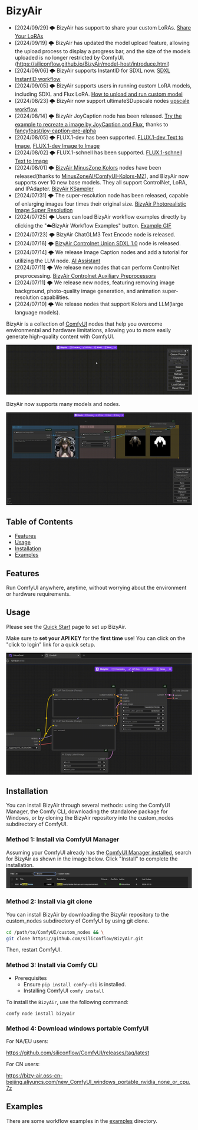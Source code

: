 # BizyAir

- [2024/09/29] 🌩️ BizyAir has support to share your custom LoRAs. [Share Your LoRAs](http://bizyair.siliconflow.cn/model-host/sharemodel.html)
- [2024/09/19] 🌩️ BizyAir has updated the model upload feature, allowing the upload process to display a progress bar, and the size of the models uploaded is no longer restricted by ComfyUI. (https://siliconflow.github.io/BizyAir/model-host/introduce.html)
- [2024/09/06] 🌩️ BizyAir supports InstantID for SDXL now. [SDXL InstantID workflow](./examples/bizyair_sdxl_InstantID_basic.json)
- [2024/09/05] 🌩️ BizyAir supports users in running custom LoRA models, including SDXL and Flux LoRA. [How to upload and run custom model](https://siliconflow.github.io/BizyAir/model-host/introduce.html)
- [2024/08/23] 🌩️ BizyAir now support ultimateSDupscale nodes [upscale workflow](./examples/bizyair_ultimate_sd_upscale.json)
- [2024/08/14] 🌩️ BizyAir JoyCaption node has been released. [Try the example to recreate a image by JoyCaption and Flux](./examples/bizyair_flux_joycaption_img2img_workflow.json), thanks to [fancyfeast/joy-caption-pre-alpha](https://huggingface.co/spaces/fancyfeast/joy-caption-pre-alpha)
- [2024/08/05] 🌩️ FLUX.1-dev has been supported. [FLUX.1-dev Text to Image](./examples/bizyair_flux_dev_workflow.json), [FLUX.1-dev Image to Image](./examples/bizyair_flux_img2img_workflow.json)
- [2024/08/02] 🌩️ FLUX.1-schnell has been supported. [FLUX.1-schnell Text to Image](./examples/bizyair_flux_schnell_workflow.json)
- [2024/08/01] 🌩️  [BizyAir MinusZone Kolors](https://siliconflow.github.io/BizyAir/kolors/introduce.html) nodes have been released(thanks to [MinusZoneAI/ComfyUI-Kolors-MZ](https://github.com/MinusZoneAI/ComfyUI-Kolors-MZ)), and BizyAir now supports over 10 new base models. They all support ControlNet, LoRA, and IPAdapter. [BizyAir KSampler](https://siliconflow.github.io/BizyAir/ksampler/introduce.html)
- [2024/07/31] 🌩️ The super-resolution node has been released, capable of enlarging images four times their original size. [BizyAir Photorealistic Image Super Resolution](https://siliconflow.github.io/BizyAir/others/index.html#bizyair-photorealistic-image-super-resolution)
- [2024/07/25] 🌩️ Users can load BizyAir workflow examples directly by clicking the "☁️BizyAir Workflow Examples" button. [Example GIF](./docs/docs/getting-started/imgs/run-bizyair-examples.gif)
- [2024/07/23] 🌩️ BizyAir ChatGLM3 Text Encode node is released.
- [2024/07/16] 🌩️ [BizyAir Controlnet Union SDXL 1.0](https://siliconflow.github.io/BizyAir/controlnet-union/introduce.html) node is released.
- [2024/07/14] 🌩️ We release Image Caption nodes and add a tutorial for utilizing the LLM node. [AI Assistant](https://siliconflow.github.io/BizyAir/ai-assistants/introduce.html)
- [2024/07/11] 🌩️ We release new nodes that can perform ControlNet preprocessing. [BizyAir Controlnet Auxiliary Preprocessors](https://siliconflow.github.io/BizyAir/controlnet-preprocessor/introduce.html)
- [2024/07/11] 🌩️ We release new nodes, featuring removing image background, photo-quality image generation, and animation super-resolution capabilities.
- [2024/07/10] 🌩️ We release nodes that support Kolors and LLM(large language models).

BizyAir is a collection of [ComfyUI](https://github.com/comfyanonymous/ComfyUI) nodes that help you overcome environmental and hardware limitations, allowing you to more easily generate high-quality content with ComfyUI.

![](./docs/docs/getting-started/imgs/text-guided-segment-anything.gif)

BizyAir now supports many models and nodes.

![](./docs/docs/getting-started/imgs/models-and-nodes.gif)


## Table of Contents

- [Features](#features)
- [Usage](#usage)
- [Installation](#installation)
- [Examples](#examples)


## Features

Run ComfyUI anywhere, anytime, without worrying about the environment or hardware requirements.

## Usage

Please see the [Quick Start](https://siliconflow.github.io/BizyAir/getting-started/quick-start.html) page to set up BizyAir.

Make sure to **set your API KEY** for the **first time** use! You can click on the "click to login" link for a quick setup.

![](./docs/docs/getting-started/imgs/how-to-set-key.gif)

## Installation

You can install BizyAir through several methods: using the ComfyUI Manager, the Comfy CLI, downloading the standalone package for Windows, or by cloning the BizyAir repository into the custom_nodes subdirectory of ComfyUI.

### Method 1: Install via ComfyUI Manager

Assuming your ComfyUI already has the [ComfyUI Manager installed](https://github.com/ltdrdata/ComfyUI-Manager?tab=readme-ov-file#installation), search for BizyAir as shown in the image below. Click "Install" to complete the installation.
![ComfyUI_Manager_BizyAir_Search_Screenshot](./docs/docs/getting-started/imgs/ComfyUI_Manager_BizyAir_Search_Screenshot.png)


### Method 2: Install via git clone

You can install BizyAir by downloading the BizyAir repository to the custom_nodes subdirectory of ComfyUI by using git clone.

```bash
cd /path/to/ComfyUI/custom_nodes && \
git clone https://github.com/siliconflow/BizyAir.git
```

Then, restart ComfyUI.

### Method 3: Install via Comfy CLI

- Prerequisites
    - Ensure `pip install comfy-cli` is installed.
    - Installing ComfyUI `comfy install`

To install the `BizyAir`, use the following command:

```shell
comfy node install bizyair
```


### Method 4: Download windows portable ComfyUI

For NA/EU users:

https://github.com/siliconflow/ComfyUI/releases/tag/latest

For CN users:

https://bizy-air.oss-cn-beijing.aliyuncs.com/new_ComfyUI_windows_portable_nvidia_none_or_cpu.7z


## Examples

There are some workflow examples in the [examples](./examples) directory.
